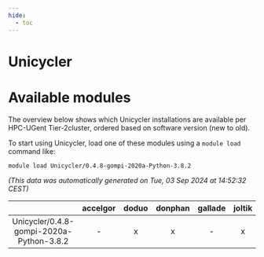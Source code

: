 ```yaml
---
hide:
  - toc
---
```


Unicycler
=========

# Available modules


The overview below shows which Unicycler installations are available per HPC-UGent Tier-2cluster, ordered based on software version (new to old).

To start using Unicycler, load one of these modules using a `module load` command like:

```shell
module load Unicycler/0.4.8-gompi-2020a-Python-3.8.2
```

*(This data was automatically generated on Tue, 03 Sep 2024 at 14:52:32 CEST)*  

| |accelgor|doduo|donphan|gallade|joltik|shinx|skitty|
| :---: | :---: | :---: | :---: | :---: | :---: | :---: | :---: |
|Unicycler/0.4.8-gompi-2020a-Python-3.8.2|-|x|x|-|x|-|x|
